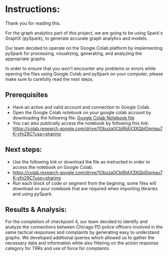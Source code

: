 # Instructions:

Thank you for reading this.

For the graph analytics part of this project, we are going to be using Spark's GraphX (pySpark), to generate accurate graph analytics and models.

Our team decided to operate on the Google Colab platform by implementing pySpark for processing, visualizing, generating, and analyzing the appropriate graphs. 

In order to ensure that you won't encounter any problems or errors while opening the files using Google Colab and pySpark on your computer, please make sure to
carefully read the next steps.

## Prerequisites
- Have an active and valid account and connection to Google Colab.
- Open the Google Colab notebook on your google colab account by downloading the following file: [Google Colab Notebook file](src/checkpoint_4_revised.ipynb)
- You can also publically access the notebook by following this link: https://colab.research.google.com/drive/1Obuza0CbIRiAX3XQblDqmau7K-vfn29C?usp=sharing

## Next steps:
- Use the following link or download the file as instructed in order to access the notebook on Google Colab.
- https://colab.research.google.com/drive/1Obuza0CbIRiAX3XQblDqmau7K-vfn29C?usp=sharing
- Run each block of code or segment from the begining, some files will download on your notebook that are required when importing libraries and using pySpark.

## Results & Analysis:
For the completion of checkpoint 4, our team decided to identify and analyze the connections between Chicago PD police officers involved in the same tactical responses and complaints by generating easy to understand graphs. We developed additional queries which allowed us to gather the necessary data and information while also filtering on the action response category for TRRs and use of force for complaints.

